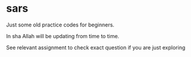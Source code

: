 # sars
Just some old practice codes for beginners.


In sha Allah will be updating from time to time.

See relevant assignment to check exact question if you are just exploring
